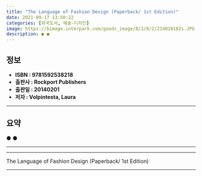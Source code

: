 ```yaml
---
title: "The Language of Fashion Design (Paperback/ 1st Edition)"
date: 2021-09-17 13:50:22
categories: [외국도서, 예술-디자인]
image: https://bimage.interpark.com/goods_image/8/1/8/2/214028182s.JPG
description: ● ●
---
```


## **정보**

- **ISBN : 9781592538218**
- **출판사 : Rockport Publishers**
- **출판일 : 20140201**
- **저자 : Volpintesta, Laura**

------



## **요약**

●  ●  

------



------


The Language of Fashion Design (Paperback/ 1st Edition) 

------


